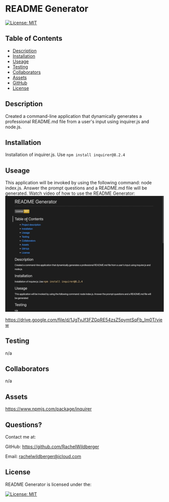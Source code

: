 
  # README Generator

  [![License: MIT](https://img.shields.io/badge/License-MIT-yellow.svg)](https://opensource.org/licenses/MIT)

  ## Table of Contents
  - [Description](#Description)
  - [Installation](#Installation)
  - [Useage](#useage)
  - [Testing](#testing)
  - [Collaborators](#collaborators)
  - [Assets](#assets)
  - [GitHub](#github)
  - [License](#license)

  ## Description 
  Created a command-line application that dynamically generates a professional README.md file from a user's input using inquirer.js and node.js. 
  
  ## Installation
  Installation of inquirer.js. Use ``npm install inquirer@8.2.4`` 
  
  ## Useage 
  This application will be invoked by using the following command: node index.js. Answer the prompt questions and a README.md file will be generated. Watch video of how to use the README Generator: 
  ![Mock of README Generator](./assets/README-Generator-Pic.png)
  
  https://drive.google.com/file/d/1JgTvJf3FZGpRE54zsZ5pymtSqFb_Im0T/view 

  ## Testing 
  n/a 
  
  ## Collaborators 
  n/a 
  
  ## Assets 
  https://www.npmjs.com/package/inquirer 
  
  ## Questions?
  Contact me at:

  GitHub: https://github.com/RachelWildberger

  Email: rachelwildberger@icloud.com
  
  ## License 
  README Generator is licensed under the: 
  
  [![License: MIT](https://img.shields.io/badge/License-MIT-yellow.svg)](https://opensource.org/licenses/MIT)

